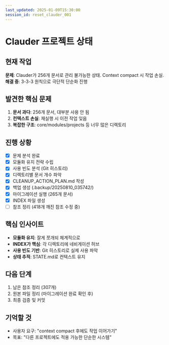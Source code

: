 ```yaml
---
last_updated: 2025-01-09T15:30:00
session_id: reset_clauder_001
---
```


# Clauder 프로젝트 상태

## 현재 작업
**문제**: Clauder가 256개 문서로 관리 불가능한 상태. Context compact 시 작업 손실.
**해결 중**: 3-3-3 원칙으로 극단적 단순화 진행

## 발견한 핵심 문제
1. **문서 과다**: 256개 문서, 대부분 사용 안 됨
2. **컨텍스트 손실**: 재실행 시 이전 작업 잊음
3. **복잡한 구조**: core/modules/projects 등 너무 많은 디렉토리

## 진행 상황
- [x] 문제 분석 완료
- [x] 모듈화 유지 전략 수립
- [x] 사용 빈도 분석 (Git 히스토리)
- [x] 디렉토리별 문서 개수 파악
- [x] CLEANUP_ACTION_PLAN.md 작성
- [x] 백업 생성 (.backup/20250810_035742/)
- [x] 마이그레이션 실행 (265개 문서)
- [x] INDEX 파일 생성
- [ ] 참조 정리 (418개 깨진 참조 수정 중)

## 핵심 인사이트
- **모듈화 유지**: 잘게 쪼개되 체계적으로
- **INDEX가 핵심**: 각 디렉토리에 네비게이션 허브
- **사용 빈도 기반**: Git 히스토리로 실제 사용 파악
- **상태 추적**: STATE.md로 컨텍스트 유지

## 다음 단계
1. 남은 참조 정리 (307개)
2. 원본 파일 정리 (마이그레이션 완료 확인 후)
3. 최종 검증 및 커밋

## 기억할 것
- 사용자 요구: "context compact 후에도 작업 이어가기"
- 목표: "다른 프로젝트에도 적용 가능한 단순한 시스템"